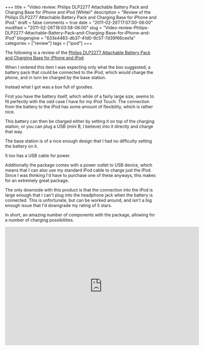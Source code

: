 +++
title = "Video review: Philips DLP2277 Attachable Battery Pack and Charging Base for iPhone and iPod (White)"
description = "Review of the Philips DLP2277 Attachable Battery Pack and Charging Base for iPhone and iPod."
draft = false
comments = true
date = "2011-02-26T17:07:00-06:00"
modified = "2011-02-26T18:03:58-06:00"
slug = "Video-review-Philips-DLP2277-Attachable-Battery-Pack-and-Charging-Base-for-iPhone-and-iPod"
blogengine = "633e4483-db37-41d0-9c57-7d39f66cee1a"
categories = ["review"]
tags = ["ipod"]
+++

<div class="note">
<p>The following is a review of the <a rel="external" href="http://www.amazon.com/gp/product/B0043RTM1O?tag=strivinglifen-20">Philips DLP2277 Attachable Battery Pack and Charging Base for iPhone and iPod</a>.</p>
</div>
<p>When I ordered this item I was expecting only what the box suggested; a battery pack that could be connected to the iPod, which would charge the phone, and in turn be charged by the base station.</p>
<p>Instead what I got was a box full of goodies.</p>
<p>First you have the battery itself, which while of a fairly large size, seems to fit perfectly with the odd case I have for my iPod Touch. The connection from the battery to the iPod has some amount of flexibility, which is rather nice.</p>
<p>This battery can then be charged either by setting it on top of the charging station, or you can plug a USB (mini B, I believe) into it directly and charge that way.</p>
<p>The base station is of a nice enough design that I had no difficulty setting the battery on it.</p>
<p>It too has a USB cable for power.</p>
<p>Additionally the package comes with a power outlet to USB device, which means that I can also use my standard iPod cable to charge just the iPod. Since I was thinking I'd have to purchase one of these anyways, this makes for an extremely great package.</p>
<p>The only downside with this product is that the connection into the iPod is large enough that I can't plug into the headphone jack when the battery is connected. This is unfortunate, but can be worked around, and isn't a big enough issue that I'd downgrade my rating of 5 stars.</p>
<p>In short, an amazing number of components with the package, allowing for a number of charging possibilities.</p>
<iframe title="YouTube video player" width="640" height="390" src="http://www.youtube.com/embed/s_Js3EtfQyY" frameborder="0" allowfullscreen></iframe>
